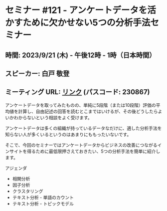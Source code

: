 # セミナー #121 - アンケートデータを活かすために欠かせない5つの分析手法セミナー

## 時間: 2023/9/21 (木) - 午後12時 - 1時（日本時間）
## スピーカー: 白戸 敬登
## ミーティング URL: [リンク](https://us02web.zoom.us/j/84903371336?pwd=NnrDLVPIunuvKvAB2pHffRWB179VTl.1) (パスコード: 230867)

<!-- KanさんのZoom URL
## ミーティング URL: [リンク](https://us02web.zoom.us/j/331585134?pwd=VGVyeXBRWjFMT2hESFdhSU45Z2d0dz09) (パスコード: 214463)
-->


アンケートデータを取ってみたものの、単純に5段階（または10段階）評価の平均値を計算し、自由記述の回答を読むとこまではいけるが、その後どうしたらよいかわからないという相談をよく受けます。

アンケートデータは多くの組織が持っているデータなだけに、適した分析手法を知らない人が多くいるというのはあまりにももったいないです。

そこで、今回のセミナーではアンケートデータからビジネスの改善につながるインサイトを得るために最低限押さえておきたい、5つの分析手法を簡単に紹介します。

アジェンダ
- 相関分析
- 因子分析
- クラスタリング
- テキスト分析 - 単語のカウント
- テキスト分析 - トピックモデル
